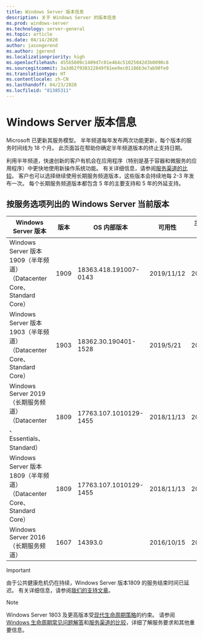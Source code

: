 ```yaml
---
title: Windows Server 版本信息
description: 关于 Windows Server 的版本信息
ms.prod: windows-server
ms.technology: server-general
ms.topic: article
ms.date: 04/14/2020
author: jasongerend
ms.author: jgerend
ms.localizationpriority: high
ms.openlocfilehash: 455b5609c1409d7c01e464c51025042d3b0090c8
ms.sourcegitcommit: 3a3d62f938322849f81ee9ec01186b3e7ab90fe0
ms.translationtype: HT
ms.contentlocale: zh-CN
ms.lasthandoff: 04/23/2020
ms.locfileid: "81385311"
---
```

# <a name="windows-server-release-information"></a>Windows Server 版本信息

Microsoft 已更新其服务模型。 半年频道每年发布两次功能更新，每个版本的服务时间线为 18 个月。 此页面旨在帮助你确定半年频道版本的终止支持日期。

利用半年频道，快速创新的客户有机会在应用程序（特别是基于容器和微服务的应用程序）中更快地使用新操作系统功能。 有关详细信息，请参阅[服务渠道的比较](../get-started-19/servicing-channels-19.md)。 客户也可以选择继续使用长期服务频道版本，这些版本会持续地每 2-3 年发布一次。 每个长期服务频道版本都包含 5 年的主要支持和 5 年的外延支持。

## <a name="windows-server-current-versions-by-servicing-option"></a>按服务选项列出的 Windows Server 当前版本

| Windows Server 版本 | 版本 | OS 内部版本 | 可用性 | 主要支持结束日期|外延支持结束日期 |
|----------------|---------|----------|----------|---------|----------|
| Windows Server 版本 1909（半年频道）（Datacenter Core、Standard Core） | 1909  | 18363.418.191007-0143 | 2019/11/12 | 2021/05/11 | 查看说明 |
| Windows Server 版本 1903（半年频道）（Datacenter Core、Standard Core） | 1903  | 18362.30.190401-1528 | 2019/5/21 | 2020/12/08 | 查看说明 |
|Windows Server 2019（长期服务频道）（Datacenter、Essentials、Standard）|1809|17763.107.1010129-1455|2018/11/13|2024/01/09|2029/01/09|
|Windows Server 版本 1809（半年频道）（Datacenter Core、Standard Core）|1809|17763.107.1010129-1455|2018/11/13|2020/11/10|查看说明|
| Windows Server 2016（长期服务频道）| 1607 | 14393.0 | 2016/10/15 |2022/01/11| 2027/01/11|

> [!IMPORTANT]
> 由于公共健康危机仍在持续，Windows Server 版本1809 的服务结束时间已延迟。 有关详细信息，请参阅[我们的支持文章](https://support.microsoft.com/help/4557164)。

>[!NOTE]
> Windows Server 1803 及更高版本受[现代生命周期策略](https://support.microsoft.com/help/30881)的约束。 请参阅 [Windows 生命周期常见问题解答](https://support.microsoft.com/help/18581/lifecycle-faq-windows-products)和[服务渠道的比较](../get-started-19/servicing-channels-19.md)，详细了解服务要求和其他重要信息。